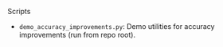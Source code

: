 Scripts

- `demo_accuracy_improvements.py`: Demo utilities for accuracy improvements (run from repo root).
